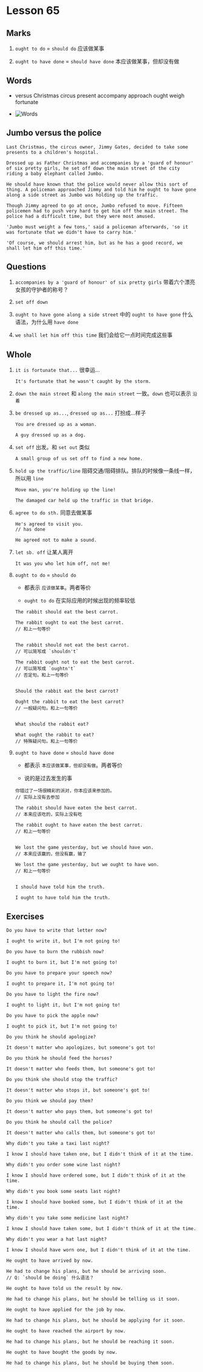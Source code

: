 # Lesson 65

## Marks

1. `ought to do` = `should do` 应该做某事

2. `ought to have done` = `should have done` 本应该做某事，但却没有做

## Words

- versus Christmas circus present accompany approach ought weigh fortunate

- ![Words](../../../Images/Part2/07/words-65.png)

## Jumbo versus the police

```
Last Christmas, the circus owner, Jimmy Gates, decided to take some presents to a children's hospital.

Dressed up as Father Christmas and accompanies by a 'guard of honour' of six pretty girls, he set off down the main street of the city riding a baby elephant called Jumbo.

He should have known that the police would never allow this sort of thing. A policeman approached Jimmy and told him he ought to have gone along a side street as Jumbo was holding up the traffic.

Though Jimmy agreed to go at once, Jumbo refused to move. Fifteen policemen had to push very hard to get him off the main street. The police had a difficult time, but they were most amused.

'Jumbo must weight a few tons,' said a policeman afterwards, 'so it was fortunate that we didn't have to carry him.'

'Of course, we should arrest him, but as he has a good record, we shall let him off this time.'
```

## Questions

1. `accompanies by a 'guard of honour' of six pretty girls` 带着六个漂亮女孩的守护者的称号？

2. `set off down`

3. `ought to have gone along a side street` 中的 `ought to have gone` 什么语法，为什么用 `have done`

4. `we shall let him off this time` 我们会给它一点时间完成这些事

## Whole

1. `it is fortunate that...` 很幸运...

   ```
   It's fortunate that he wasn't caught by the storm.
   ```

2. `down the main street` 和 `along the main street` 一致。`down` 也可以表示 `沿着`

3. `be dressed up as...`, `dressed up as...` 打扮成...样子

   ```
   You are dressed up as a woman.

   A guy dressed up as a dog.
   ```

4. `set off` 出发。和 `set out` 类似

   ```
   A small group of us set off to find a new home.
   ```

5. `hold up the traffic/line` 阻碍交通/阻碍排队。排队的时候像一条线一样，所以用 `line`

   ```
   Move man, you're holding up the line!

   The damaged car held up the traffic in that bridge.
   ```

6. `agree to do sth.` 同意去做某事

   ```
   He's agreed to visit you.
   // has done

   He agreed not to make a sound.
   ```

7. `let sb. off` 让某人离开

   ```
   It was you who let him off, not me!
   ```

8. `ought to do` = `should do`

   - 都表示 `应该做某事`。两者等价

   - `ought to do` 在实际应用的时候出现的频率较低

   ```
   The rabbit should eat the best carrot.

   The rabbit ought to eat the best carrot.
   // 和上一句等价


   The rabbit should not eat the best carrot.
   // 可以简写成 `shouldn't`

   The rabbit ought not to eat the best carrot.
   // 可以简写成 `oughtn't`
   // 否定句。和上一句等价


   Should the rabbit eat the best carrot?

   Ought the rabbit to eat the best carrot?
   // 一般疑问句。和上一句等价


   What should the rabbit eat?

   What ought the rabbit to eat?
   // 特殊疑问句。和上一句等价
   ```

9. `ought to have done` = `should have done`

   - 都表示 `本应该做某事，但却没有做`。两者等价

   - 说的是过去发生的事

   ```
   你错过了一场很精彩的派对，你本应该来参加的。
   // 实际上没有去参加
   ```

   ```
   The rabbit should have eaten the best carrot.
   // 本来应该吃的，实际上没有吃

   The rabbit ought to have eaten the best carrot.
   // 和上一句等价


   We lost the game yesterday, but we should have won.
   // 本来应该赢的，但没有赢，输了

   We lost the game yesterday, but we ought to have won.
   // 和上一句等价


   I should have told him the truth.

   I ought to have told him the truth.
   ```

## Exercises

```
Do you have to write that letter now?

I ought to write it, but I'm not going to!
```

```
Do you have to burn the rubbish now?

I ought to burn it, but I'm not going to!
```

```
Do you have to prepare your speech now?

I ought to prepare it, I'm not going to!
```

```
Do you have to light the fire now?

I ought to light it, but I'm not going to!
```

```
Do you have to pick the apple now?

I ought to pick it, but I'm not going to!
```

```
Do you think he should apologize?

It doesn't matter who apologizes, but someone's got to!
```

```
Do you think he should feed the horses?

It doesn't matter who feeds them, but someone's got to!
```

```
Do you think she should stop the traffic?

It doesn't matter who stops it, but someone's got to!
```

```
Do you think we should pay them?

It doesn't matter who pays them, but someone's got to!
```

```
Do you think he should call the police?

It doesn't matter who calls them, but someone's got to!
```

```
Why didn't you take a taxi last night?

I know I should have taken one, but I didn't think of it at the time.
```

```
Why didn't you order some wine last night?

I know I should have ordered some, but I didn't think of it at the time.
```

```
Why didn't you book some seats last night?

I know I should have booked some, but I didn't think of it at the time.
```

```
Why didn't you take some medicine last night?

I know I should have taken some, but I didn't think of it at the time.
```

```
Why didn't you wear a hat last night?

I know I should have worn one, but I didn't think of it at the time.
```

```
He ought to have arrived by now.

He had to change his plans, but he should be arriving soon.
// Q: `should be doing` 什么语法？
```

```
He ought to have told us the result by now.

He had to change his plans, but he should be telling us it soon.
```

```
He ought to have applied for the job by now.

He had to change his plans, but he should be applying for it soon.
```

```
He ought to have reached the airport by now.

He had to change his plans, but he should be reaching it soon.
```

```
He ought to have bought the goods by now.

He had to change his plans, but he should be buying them soon.
```
